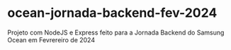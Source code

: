 # ocean-jornada-backend-fev-2024
Projeto com NodeJS e Express feito para a Jornada Backend do Samsung Ocean em Fevrereiro de 2024
